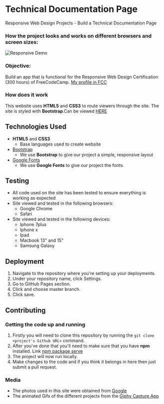 # Technical Documentation Page
Responsive Web Design Projects - Build a Technical Documentation Page

### How the project looks and works on different browsers and screen sizes:
![Responsive Demo](https://raw.githubusercontent.com/mboladop/FreeCodeCamp-RWD-Certification-Projects/master/README_files/responsivetecdoc.gif "Responsive Demo")

### Objective: 
Build an app that is functional for the Responsive Web Design Certification (300 hours) of FreeCodeCamp.
[My profile in FCC](https://www.freecodecamp.org/mboladop)

### How does it work
 
This website uses **HTML5** and **CSS3** to route viewers through the site. The site is styled with **Bootstrap**.Can be viewed [HERE](https://mboladop.github.io/Jk.Rowling-tributepage-FCC/)

## Technologies Used 
- **HTML5** and **CSS3**
  - Base languages used to create website
- [Bootstrap](http://getbootstrap.com/)
    - We use **Bootstrap** to give our project a simple, responsive layout
- [Google Fonts](http://googlefonts.com/)
    - We use **Google Fonts** to give our project the fonts.

## Testing
- All code used on the site has been tested to ensure everything is working as expected
- Site viewed and tested in the following browsers:
  - Google Chrome
  - Safari
- Site viewed and tested in the following devices:
  - Iphone 7plus
  - Iphone x 
  - Ipad
  - Macbook 13" and 15"
  - Samsung Galaxy

## Deployment
1. Navigate to the repository where you're setting up your deployments.
2. Under your repository name, click Settings.
3. Go to GitHub Pages section.
4. Click and choose master branch.
5. Click save.

## Contributing

### Getting the code up and running
1. Firstly you will need to clone this repository by running the ```git clone <project's Github URL>``` command.
2. After you've done that you'll need to make sure that you have **npm** installed. Link [npm package serve](https://www.npmjs.com/package/serve)
3. The project will now run locally.
4. Make changes to the code and if you think it belongs in here then just submit a pull request.

### Media
- The photos used in this site were obtained from [Google](https://www.Google.com/)
- The animated Gifs of the different projects from the [Giphy Capture App](https://giphy.com/apps/giphycapture)
